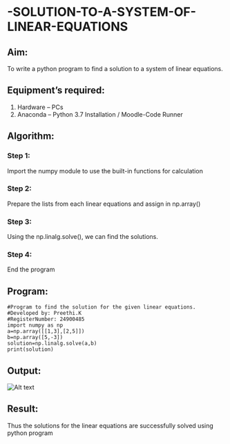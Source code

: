 # -SOLUTION-TO-A-SYSTEM-OF-LINEAR-EQUATIONS
## Aim:
To write a python program to find a solution to a system of linear equations.
## Equipment’s required:
1. 	Hardware – PCs
2. 	Anaconda – Python 3.7 Installation / Moodle-Code Runner
## Algorithm:
### Step 1: 
Import the numpy module to use the built-in functions for calculation
### Step 2: 
Prepare the lists from each linear equations and assign in np.array()
### Step 3: 
Using the np.linalg.solve(), we can find the solutions.
### Step 4: 
End the program
## Program:
```
#Program to find the solution for the given linear equations.
#Developed by: Preethi.K
#RegisterNumber: 24900485
import numpy as np
a=np.array([[1,3],[2,5]])
b=np.array([5,-3])
solution=np.linalg.solve(a,b)
print(solution)
``````

## Output:
![Alt text](image-1.png)
## Result: 
Thus the solutions for the linear equations are successfully solved using python program

